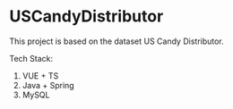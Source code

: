 # USCandyDistributor


This project is based on the dataset US Candy Distributor.

Tech Stack:
1) VUE + TS
2) Java + Spring
3) MySQL
